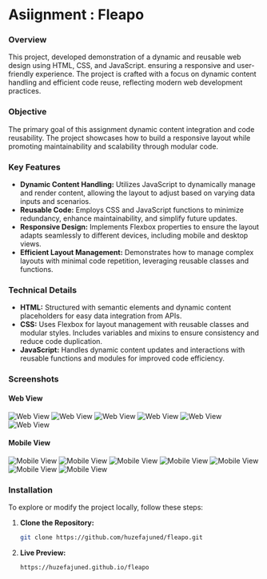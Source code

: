 # Asiignment : Fleapo

### Overview

This project, developed demonstration of a dynamic and reusable web design using HTML, CSS, and JavaScript. ensuring a responsive and user-friendly experience. The project is crafted with a focus on dynamic content handling and efficient code reuse, reflecting modern web development practices.

### Objective

The primary goal of this assignment dynamic content integration and code reusability. The project showcases how to build a responsive layout while promoting maintainability and scalability through modular code.

### Key Features

- **Dynamic Content Handling:** Utilizes JavaScript to dynamically manage and render content, allowing the layout to adjust based on varying data inputs and scenarios.
- **Reusable Code:** Employs CSS and JavaScript functions to minimize redundancy, enhance maintainability, and simplify future updates.
- **Responsive Design:** Implements Flexbox properties to ensure the layout adapts seamlessly to different devices, including mobile and desktop views.
- **Efficient Layout Management:** Demonstrates how to manage complex layouts with minimal code repetition, leveraging reusable classes and functions.

### Technical Details

- **HTML:** Structured with semantic elements and dynamic content placeholders for easy data integration from APIs.
- **CSS:** Uses Flexbox for layout management with reusable classes and modular styles. Includes variables and mixins to ensure consistency and reduce code duplication.
- **JavaScript:** Handles dynamic content updates and interactions with reusable functions and modules for improved code efficiency.

### Screenshots

#### Web View

![Web View](screenshots/desktop1.png)
![Web View](screenshots/desktop2.png)
![Web View](screenshots/desktop3.png)
![Web View](screenshots/desktop4.png)
![Web View](screenshots/desktop5.png)
![Web View](screenshots/desktop6.png)

#### Mobile View

![Mobile View](screenshots/mobile1.png)
![Mobile View](screenshots/mobile2.png)
![Mobile View](screenshots/mobile3.png)
![Mobile View](screenshots/mobile4.png)
![Mobile View](screenshots/mobile5.png)
![Mobile View](screenshots/mobile6.png)
![Mobile View](screenshots/mobile7.png)

### Installation

To explore or modify the project locally, follow these steps:

1. **Clone the Repository:**

   ```bash
   git clone https://github.com/huzefajuned/fleapo.git
   ```

2. **Live Preview:**

   ```
   https://huzefajuned.github.io/fleapo
   ```
